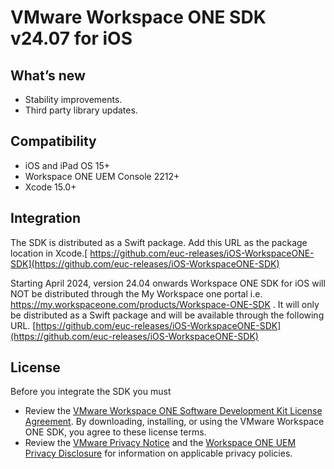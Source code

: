 # VMware Workspace ONE SDK v24.07 for iOS
## What’s new
* Stability improvements.
* Third party library updates.
## Compatibility

* iOS and iPad OS 15+
* Workspace ONE UEM Console 2212+
* Xcode 15.0+
## Integration
The SDK is distributed as a Swift package. Add this URL as the package location in Xcode.[ https://github.com/euc-releases/iOS-WorkspaceONE-SDK](https://github.com/euc-releases/iOS-WorkspaceONE-SDK)

Starting April 2024, version 24.04 onwards Workspace ONE SDK for iOS will NOT be distributed through the My Workspace one portal i.e. https://my.workspaceone.com/products/Workspace-ONE-SDK . 
It will only be distributed as a Swift package and will be available through the following URL. 
[https://github.com/euc-releases/iOS-WorkspaceONE-SDK](https://github.com/euc-releases/iOS-WorkspaceONE-SDK)

## License
Before you integrate the SDK you must
* Review the [VMware Workspace ONE Software Development Kit License Agreement](https://developer.omnissa.com). By downloading, installing, or using the VMware Workspace ONE SDK, you agree to these license terms.
* Review the [VMware Privacy Notice](https://static.omnissa.com/uploads/explore-privacy.pdf) and the [Workspace ONE UEM Privacy Disclosure](https://www.omnissa.com/trust-center/) for information on applicable privacy policies.
 

